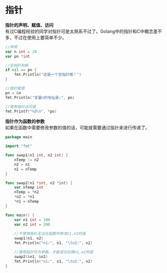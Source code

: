 # 指针
**指针的声明、赋值、访问**  
有过C编程经验的同学对指针可是太熟系不过了。Golang中的指针和C中概念差不多，不过在使用上要简单不少。

```go  
//声明
var n int = 20
var pn *int

//空指针判断
if nil == pn {
    fmt.Println("这是一个空指针哦！")
}

//指针赋值
pn = &n
fmt.Println("变量n的地址是:", pn)

//使用指针访问值
fmt.Printf("%d\n", *pn)
```

**指针作为函数的参数**  
如果在函数中需要修改参数的值的话，可能就需要通过指针来进行传递了。

```go  
package main

import "fmt"

func swap1(n1 int, n2 int) {
	nTemp := n2
	n2 = n1
	n1 = nTemp
}

func swap2(n1 *int, n2 *int) {
	var nTemp int
	nTemp = *n2
	*n2 = *n1
	*n1 = nTemp
}

func main() {
	var n1 int = 100
	var n2 int = 200
    
    //不使用指针无法在函数中修改n1,n2的值
	swap1(n1, n2)
	fmt.Println("n1:", n1, "\tn2:", n2)

    //使用指针作为参数，才能成功交换n1,n2的值
	swap2(&n1, &n2)
	fmt.Println("n1:", n1, "\tn2:", n2)
}
```

